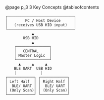 @page p_3 3 Key Concepts
@tableofcontents

    ┌──────────────────────────────┐
    │        PC / Host Device      │
    │   (receives USB HID input)   │
    └──────────────────────────────┘
                ▲
            USB HID
                ▲
        ┌───────────────┐
        │   CENTRAL     │
        │ Master Logic  │
        └───────────────┘
          ▲     ▲     ▲
        BLE UART  USB HID
        │           │
    ┌────────────┐ ┌────────────┐
    │ Left Half  │ │ Right Half │
    │  BLE/ UART │ │  BLE/ UART │
    │ (Only Scan)│ │ (Only Scan)│
    └────────────┘ └────────────┘


